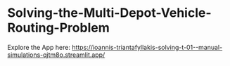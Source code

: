 # Solving-the-Multi-Depot-Vehicle-Routing-Problem

Explore the App here: https://ioannis-triantafyllakis-solving-t-01--manual-simulations-qjtm8o.streamlit.app/
